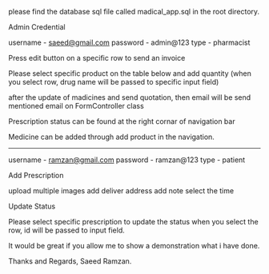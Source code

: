 please find the database sql file called madical_app.sql in the root directory.

Admin Credential 

username - saeed@gmail.com 
password - admin@123
type - pharmacist

Press edit button on a specific row to send an invoice 

Please select specific product on the table below and add quantity
(when you select row, drug name will be passed to specific input field) 

after the update of madicines and send quotation, then email will be send mentioned email on FormController class 

Prescription status can be found at the right cornar of navigation bar 

Medicine can be added through add product in the navigation.  

-----------------------------------------------------------------------------

username - ramzan@gmail.com 
password - ramzan@123
type - patient

Add Prescription 

upload multiple images 
add deliver address 
add note 
select the time 

Update Status 

Please select specific prescription to update the status 
when you select the row, id will be passed to input field. 


It would be great if you allow me to show a demonstration what i have done.  

Thanks and Regards, 
Saeed Ramzan. 